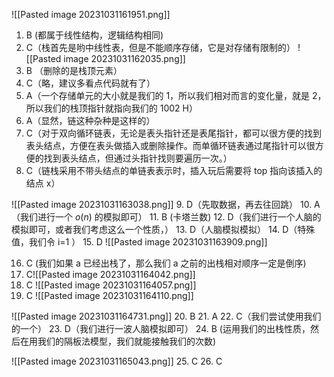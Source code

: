 ![[Pasted image 20231031161951.png]]

1. B (都属于线性结构，逻辑结构相同)
2. C（栈首先是哟中线性表，但是不能顺序存储，它是对存储有限制的）
![[Pasted image 20231031162035.png]]
3. B （删除的是栈顶元素）
4. C（略，建议多看点代码就有了）
5. A（一个存储单元的大小就是我们的 1，所以我们相对而言的变化量，就是 2，所以我们的栈顶指针就指向我们的 1002 H）
6. A（显然，链这种杂种是这样的）
7. C（对于双向循环链表，无论是表头指针还是表尾指针，都可以很方便的找到表头结点，方便在表头做插入或删除操作。而单循环链表通过尾指针可以很方便的找到表头结点，但通过头指针找则要遍历一次。）
8. C（链栈采用不带头结点的单链表表示时，插入玩后需要将 top 指向该插入的结点 x）

![[Pasted image 20231031163038.png]]
9. D（先取数据，再去往回跳）
10. A（我们进行一个 $o(n)$ 的模拟即可）
11. B (卡塔兰数)
12. D（我们进行一个人脑的模拟即可，或者我们考虑这么一个性质，）
13. D（人脑模拟模拟）
14. D（特殊值，我们令 i=1 ）
15. D
![[Pasted image 20231031163909.png]]

16. C (我们如果 a 已经出栈了，那么我们 a 之前的出栈相对顺序一定是倒序)
17. C![[Pasted image 20231031164042.png]]
18. C
![[Pasted image 20231031164057.png]]
19. C
![[Pasted image 20231031164110.png]]

![[Pasted image 20231031164731.png]]
20. B
21. A
22. C（我们尝试使用我们的一个）
23. D（我们进行一波人脑模拟即可）
24. B (运用我们的出栈性质，然后在用我们的隔板法模型，我们就能接触我们的次数)

![[Pasted image 20231031165043.png]]
25. C
26. C
